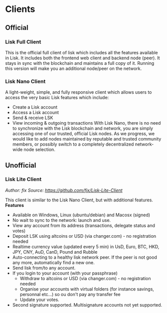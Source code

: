 # Clients

## Official

### Lisk Full Client
This is the official full client of lisk which includes all the features available in Lisk.  It includes both the frontend web client and backend node (peer).  It stays in sync with the blockchain and maintains a full copy of it. Running this version will make you an additional node/peer on the network.

### Lisk Nano Client
A light-weight, simple, and fully responsive client which allows users to access the very basic Lisk features which include:
* Create a Lisk account
* Access a Lisk account
* Send & receive LSK
* View incoming & outgoing transactions
With Lisk Nano, there is no need to synchronize with the Lisk blockchain and network, you are simply accessing one of our trusted, official Lisk nodes. As we progress, we would like to add nodes maintained by reputable and trusted community members, or possibly switch to a completely decentralized network-wide node selection.

## Unofficial

### Lisk Lite Client
*Author: fix*
*Source: https://github.com/fix/Lisk-Lite-Client*

This client is similar to the Lisk Nano Client, but with additional features.
**Features**
* Available on Windows, Linux (ubuntu/debian) and Macosx (signed)
* No wait to sync to the network: launch and use.
* View any account from its address (transactions, delegate status and votes)
* Deposit LSK using altcoins or USD (via changer.com) - no registration needed
* Realtime currency value (updated every 5 min) in UsD, Euro, BTC, HKD, JPY, CNY, AuD, CanD, Pound and Rubble
* Auto-connecting to a healthy lisk network peer. If the peer is not good any more, automatically find a new one.
* Send lisk from/to any account.
* If you login to your account (with your passphrase)
  * Withdraw to altcoins or USD (via changer.com) - no registration needed
  * Organise your accounts with virtual folders (for instance savings, personnal etc...) so ou don't pay any transfer fee
  * Update your votes.
* Second signature supported. Multisignature accounts not yet supported.